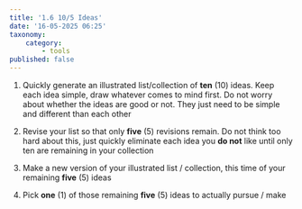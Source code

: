 ```yaml
---
title: '1.6 10/5 Ideas'
date: '16-05-2025 06:25'
taxonomy:
    category:
        - tools
published: false
---
```



1. Quickly generate an illustrated list/collection of **ten** (10) ideas. Keep each idea simple, draw whatever comes to mind first. Do not worry about whether the ideas are good or not. They just need to be simple and different than each other

2. Revise your list so that only **five** (5) revisions remain. Do not think too hard about this, just quickly eliminate each idea you **do not** like until only ten are remaining in your collection

3. Make a new version of your illustrated list / collection, this time of your remaining **five** (5) ideas

4. Pick **one** (1) of those remaining **five** (5) ideas to actually pursue / make

